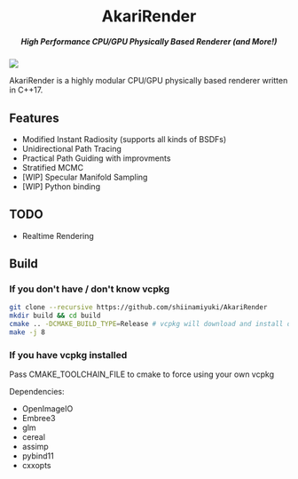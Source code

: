 <h1 align="center">AkariRender</h1>
<h5 align="center">High Performance CPU/GPU Physically Based Renderer (and More!)</h5>

![](gallery/beauty4k.png)

AkariRender is a highly modular CPU/GPU physically based renderer written in C++17.

<!---### Status
[![Build Status](https://travis-ci.org/shiinamiyuki/AkariRender.svg?branch=master)](https://travis-ci.org/shiinamiyuki/AkariRender)-->

## Features
- Modified Instant Radiosity (supports all kinds of BSDFs)
- Unidirectional Path Tracing
- Practical Path Guiding with improvments
- Stratified MCMC
- [WIP] Specular Manifold Sampling
- [WIP] Python binding
## TODO
- Realtime Rendering

## Build
### If you don't have / don't know vcpkg
```bash
git clone --recursive https://github.com/shiinamiyuki/AkariRender
mkdir build && cd build
cmake .. -DCMAKE_BUILD_TYPE=Release # vcpkg will download and install dependencies
make -j 8
```

### If you have vcpkg installed
Pass CMAKE_TOOLCHAIN_FILE to cmake to force using your own vcpkg

Dependencies:
- OpenImageIO
- Embree3
- glm
- cereal
- assimp
- pybind11
- cxxopts



